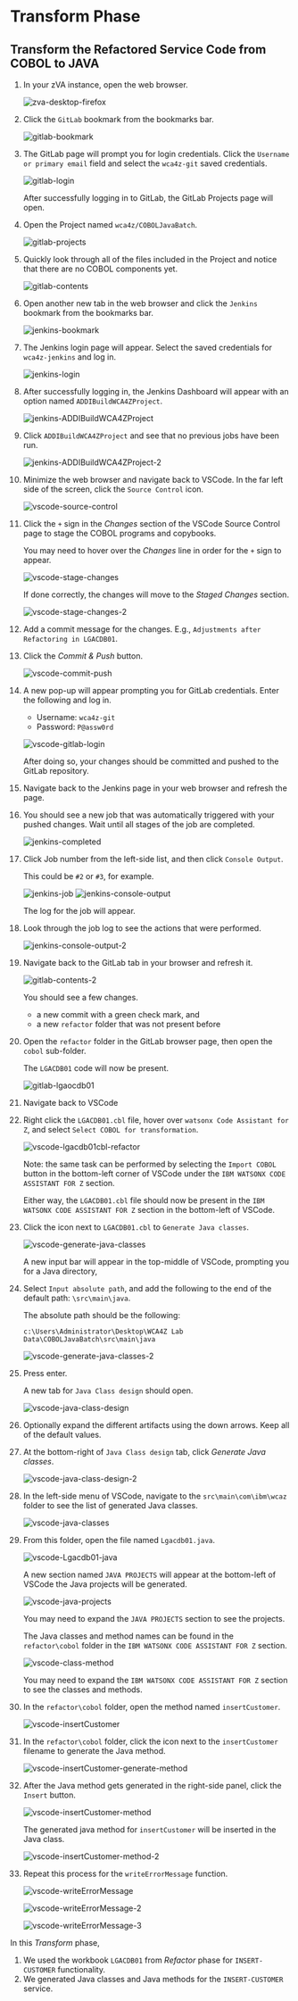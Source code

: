 # Transform Phase
## Transform the Refactored Service Code from COBOL to JAVA
1. In your zVA instance, open the web browser.

    ![zva-desktop-firefox](../images/zva-desktop-firefox.png)

2. Click the `GitLab` bookmark from the bookmarks bar.

    ![gitlab-bookmark](../images/gitlab-bookmark.png)

3. The GitLab page will prompt you for login credentials. Click the `Username or primary email` field and select the `wca4z-git` saved credentials.

    ![gitlab-login](../images/gitlab-login.png)

    After successfully logging in to GitLab, the GitLab Projects page will open. 

4. Open the Project named `wca4z/COBOLJavaBatch`.

    ![gitlab-projects](../images/gitlab-projects.png)

5. Quickly look through all of the files included in the Project and notice that there are no COBOL components yet.

    ![gitlab-contents](../images/gitlab-contents.png)

6. Open another new tab in the web browser and click the `Jenkins` bookmark from the bookmarks bar.

    ![jenkins-bookmark](../images/jenkins-bookmark.png)

7. The Jenkins login page will appear. Select the saved credentials for `wca4z-jenkins` and log in.

    ![jenkins-login](../images/jenkins-login.png)

8. After successfully logging in, the Jenkins Dashboard will appear with an option named `ADDIBuildWCA4ZProject`. 

    ![jenkins-ADDIBuildWCA4ZProject](../images/jenkins-ADDIBuildWCA4ZProject.png)

9.  Click `ADDIBuildWCA4ZProject` and see that no previous jobs have been run.

    ![jenkins-ADDIBuildWCA4ZProject-2](../images/jenkins-ADDIBuildWCA4ZProject-2.png)

10. Minimize the web browser and navigate back to VSCode. In the far left side of the screen, click the `Source Control` icon.

    ![vscode-source-control](../images/vscode-source-control.png)

11. Click the `+` sign in the *Changes* section of the VSCode Source Control page to stage the COBOL programs and copybooks.

    You may need to hover over the *Changes* line in order for the `+` sign to appear.

    ![vscode-stage-changes](../images/vscode-stage-changes.png)

    If done correctly, the changes will move to the *Staged Changes* section.

    ![vscode-stage-changes-2](../images/vscode-stage-changes-2.png)

12. Add a commit message for the changes. E.g., `Adjustments after Refactoring in LGACDB01`. 
13. Click the *Commit & Push* button.

    ![vscode-commit-push](../images/vscode-commit-push.png)

14. A new pop-up will appear prompting you for GitLab credentials. Enter the following and log in.

    - Username: `wca4z-git`
    - Password: `P@assw0rd`
  
    ![vscode-gitlab-login](../images/vscode-gitlab-login.png)

    After doing so, your changes should be committed and pushed to the GitLab repository.

15. Navigate back to the Jenkins page in your web browser and refresh the page.
16. You should see a new job that was automatically triggered with your pushed changes. Wait until all stages of the job are completed.

    ![jenkins-completed](../images/jenkins-completed.png)

17. Click Job number from the left-side list, and then click `Console Output`.

    This could be `#2` or `#3`, for example. 

    ![jenkins-job](../images/jenkins-job.png)
    ![jenkins-console-output](../images/jenkins-console-output.png)

    The log for the job will appear.

18. Look through the job log to see the actions that were performed.

    ![jenkins-console-output-2](../images/jenkins-console-output-2.png) 
    
    <!--- TODO: add a high level overview of what the job did. --->

19. Navigate back to the GitLab tab in your browser and refresh it.

    ![gitlab-contents-2](../images/gitlab-contents-2.png) 

    You should see a few changes.
    - a new commit with a green check mark, and
    - a new `refactor` folder that was not present before
  
20. Open the `refactor` folder in the GitLab browser page, then open the `cobol` sub-folder.

    The `LGACDB01` code will now be present.

    ![gitlab-lgaocdb01](../images/gitlab-lgaocdb01.png) 

21. Navigate back to VSCode
22. Right click the `LGACDB01.cbl` file, hover over `watsonx Code Assistant for Z`, and select `Select COBOL for transformation`. 

    ![vscode-lgacdb01cbl-refactor](../images/vscode-lgacdb01cbl-refactor.png) 

    Note: the same task can be performed by selecting the `Import COBOL` button in the bottom-left corner of VSCode under the `IBM WATSONX CODE ASSISTANT FOR Z` section.

    Either way, the `LGACDB01.cbl` file should now be present in the `IBM WATSONX CODE ASSISTANT FOR Z` section in the bottom-left of VSCode.

23. Click the icon next to `LGACDB01.cbl` to `Generate Java classes`.

    ![vscode-generate-java-classes](../images/vscode-generate-java-classes.png) 

    A new input bar will appear in the top-middle of VSCode, prompting you for a Java directory,

24. Select `Input absolute path`, and add the following to the end of the default path: `\src\main\java`.

    The absolute path should be the following:

    `c:\Users\Administrator\Desktop\WCA4Z Lab Data\COBOLJavaBatch\src\main\java`

    ![vscode-generate-java-classes-2](../images/vscode-generate-java-classes-2.png) 

25. Press enter.

    A new tab for `Java Class design` should open.

    ![vscode-java-class-design](../images/vscode-java-class-design.png) 

26. Optionally expand the different artifacts using the down arrows. Keep all of the default values.
27. At the bottom-right of `Java Class design` tab, click *Generate Java classes*.

    ![vscode-java-class-design-2](../images/vscode-java-class-design-2.png) 

28. In the left-side menu of VSCode, navigate to the `src\main\com\ibm\wcaz` folder to see the list of generated Java classes.

    ![vscode-java-classes](../images/vscode-java-classes.png) 

29. From this folder, open the file named `Lgacdb01.java`.

    ![vscode-Lgacdb01-java](../images/vscode-Lgacdb01-java.png) 

    A new section named `JAVA PROJECTS` will appear at the bottom-left of VSCode the Java projects will be generated.

    ![vscode-java-projects](../images/vscode-java-projects.png) 

    You may need to expand the `JAVA PROJECTS` section to see the projects.

    The Java classes and method names can be found in the `refactor\cobol` folder in the `IBM WATSONX CODE ASSISTANT FOR Z` section. 

    ![vscode-class-method](../images/vscode-class-method.png) 

    You may need to expand the `IBM WATSONX CODE ASSISTANT FOR Z` section to see the classes and methods.

30. In the `refactor\cobol` folder, open the method named `insertCustomer`.

    ![vscode-insertCustomer](../images/vscode-insertCustomer.png) 

31. In the `refactor\cobol` folder, click the icon next to the `insertCustomer` filename to generate the Java method.

    ![vscode-insertCustomer-generate-method](../images/vscode-insertCustomer-generate-method.png) 

    <!--- Note: if this returns an error, try to close out of the java files in the editor. --->

32. After the Java method gets generated in the right-side panel, click the `Insert` button. 

    ![vscode-insertCustomer-method](../images/vscode-insertCustomer-method.png) 

    The generated java method for `insertCustomer` will be inserted in the Java class.

    ![vscode-insertCustomer-method-2](../images/vscode-insertCustomer-method-2.png) 

33. Repeat this process for the `writeErrorMessage` function.

    ![vscode-writeErrorMessage](../images/vscode-writeErrorMessage.png)

    ![vscode-writeErrorMessage-2](../images/vscode-writeErrorMessage-2.png)

    ![vscode-writeErrorMessage-3](../images/vscode-writeErrorMessage-3.png)

<!--- 
TODO: Show that there are problems in the Java code that need to be solved.
      Take the lab user through the process of fixing the problems, then move on to validate phase.
 --->

In this *Transform* phase,

1.	We used the workbook `LGACDB01` from *Refactor* phase for `INSERT-CUSTOMER` functionality.
2.	We generated Java classes and Java methods for the `INSERT-CUSTOMER` service.

<!--- TODO: improve this summary --->